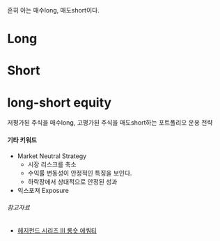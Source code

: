 흔히 아는 매수long, 매도short이다.

# Long

# Short

# long-short equity
저평가된 주식을 매수long, 고평가된 주식을 매도short하는 포트폴리오 운용 전략

#### 기타 키워드
- Market Neutral Strategy
    - 시장 리스크를 축소
    - 수익률 변동성이 안정적인 특징을 보인다.
    - 하락장에서 상대적으로 안정된 성과
- 익스포져 Exposure

###### 참고자료
- [헤지펀드 시리즈 III 롱숏 에쿼티](https://www.eugenefn.com/common/files/amail/20111129_B4030_seoboick_138.pdf)
